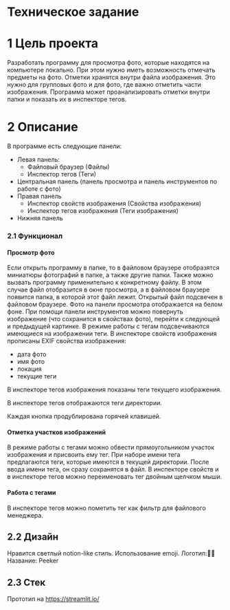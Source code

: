 # Техническое задание

# 1 Цель проекта
Разработать программу для просмотра фото, которые находятся на компьютере локально. При этом нужно иметь возможность отмечать предметы на фото. Отметки хранятся внутри файла изображения. Это нужно для групповых фото и для фото, где важно отметить части изображения. Программа может проанализировать отметки внутри папки и показать их в инспекторе тегов.

# 2 Описание
В программе есть следующие панели:
- Левая панель:
	- Файловый браузер (Файлы)
	- Инспектор тегов (Теги)
- Центральная панель (панель просмотра и панель инструментов по работе с фото)
- Правая панель
	- Инспектор свойств изображения (Свойства изображения)
	- Инспектор тегов изображения (Теги изображения)
- Нижняя панель 

### 2.1 Функционал
#### Просмотр фото
Если открыть программу в папке, то в файловом браузере отобразятся миниатюры фотографий в папке, а также другие папки.
Также можно вызвать программу применительно к конкретному файлу. В этом случае файл отобразится в окне просмотра, а в файловом браузере появится папка, в которой этот файл лежит.
Открытый файл подсвечен в файловом браузере.
Фото на панели просмотра отображается на белом фоне.
При помощи панели инструментов можно повернуть изображение (что сохранится в свойствах фото), перейти к следующей и предыдущей картинке.
В режиме работы с тегам подсвечиваются имеющиеся на изображении теги.
В инспекторе свойств изображения прописаны EXIF свойства изображения:
- дата фото
- имя фото
- локация
- текущие теги

В инспекторе тегов изображения показаны теги текущего изображения.

В инспекторе тегов отображаются теги директории.

Каждая кнопка продублирована горячей клавишей.

#### Отметка участков изображений
В режиме работы с тегами можно обвести прямоугольником участок изображения и присвоить ему тег. При наборе имени тега предлагаются теги, которые имеются в текущей директории.
После ввода имени тега, он сразу сохранятся в файл.
В инспекторе свойств и в инспекторе тегов можно переименовать тег двойным щелчком мыши.

#### Работа с тегами
В инспекторе тегов можно пометить тег как фильтр для файлового менеджера.

## 2.2 Дизайн
Нравится светлый notion-like стиль. Использование emoji.
Логотип:😶‍🌫️ 
Название: Peeker

## 2.3 Стек
Прототип на https://streamlit.io/